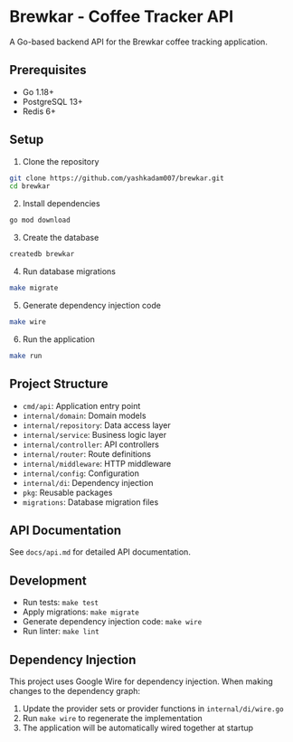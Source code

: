 # Brewkar - Coffee Tracker API

A Go-based backend API for the Brewkar coffee tracking application.

## Prerequisites

- Go 1.18+
- PostgreSQL 13+
- Redis 6+

## Setup

1. Clone the repository
```bash
git clone https://github.com/yashkadam007/brewkar.git
cd brewkar
```

2. Install dependencies
```bash
go mod download
```

3. Create the database
```bash
createdb brewkar
```

4. Run database migrations
```bash
make migrate
```

5. Generate dependency injection code
```bash
make wire
```

6. Run the application
```bash
make run
```

## Project Structure

- `cmd/api`: Application entry point
- `internal/domain`: Domain models
- `internal/repository`: Data access layer
- `internal/service`: Business logic layer
- `internal/controller`: API controllers
- `internal/router`: Route definitions
- `internal/middleware`: HTTP middleware
- `internal/config`: Configuration
- `internal/di`: Dependency injection
- `pkg`: Reusable packages
- `migrations`: Database migration files

## API Documentation

See `docs/api.md` for detailed API documentation.

## Development

- Run tests: `make test`
- Apply migrations: `make migrate`
- Generate dependency injection code: `make wire`
- Run linter: `make lint`

## Dependency Injection

This project uses Google Wire for dependency injection. When making changes to the dependency graph:

1. Update the provider sets or provider functions in `internal/di/wire.go`
2. Run `make wire` to regenerate the implementation
3. The application will be automatically wired together at startup
